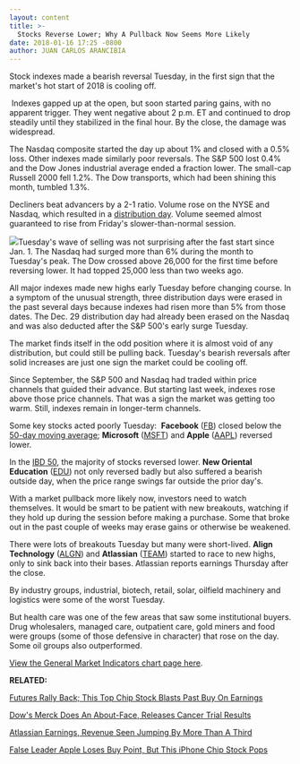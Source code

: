 ```yaml
---
layout: content
title: >-
  Stocks Reverse Lower; Why A Pullback Now Seems More Likely
date: 2018-01-16 17:25 -0800
author: JUAN CARLOS ARANCIBIA
---
```






Stock indexes made a bearish reversal Tuesday, in the first sign that the market's hot start of 2018 is cooling off.




 Indexes gapped up at the open, but soon started paring gains, with no apparent trigger. They went negative about 2 p.m. ET and continued to drop steadily until they stabilized in the final hour. By the close, the damage was widespread.


The Nasdaq composite started the day up about 1% and closed with a 0.5% loss. Other indexes made similarly poor reversals. The S&P 500 lost 0.4% and the Dow Jones industrial average ended a fraction lower. The small-cap Russell 2000 fell 1.2%. The Dow transports, which had been shining this month, tumbled 1.3%.


Decliners beat advancers by a 2-1 ratio. Volume rose on the NYSE and Nasdaq, which resulted in a [distribution day](http://www.investors.com/ibd-university/market-timing/market-tops/). Volume seemed almost guaranteed to rise from Friday's slower-than-normal session.


![](https://www.investors.com/wp-content/uploads/2018/01/MP011618-246x300.png)Tuesday's wave of selling was not surprising after the fast start since Jan. 1. The Nasdaq had surged more than 6% during the month to Tuesday's peak. The Dow crossed above 26,000 for the first time before reversing lower. It had topped 25,000 less than two weeks ago.


All major indexes made new highs early Tuesday before changing course. In a symptom of the unusual strength, three distribution days were erased in the past several days because indexes had risen more than 5% from those dates. The Dec. 29 distribution day had already been erased on the Nasdaq and was also deducted after the S&P 500's early surge Tuesday.


The market finds itself in the odd position where it is almost void of any distribution, but could still be pulling back. Tuesday's bearish reversals after solid increases are just one sign the market could be cooling off.


Since September, the S&P 500 and Nasdaq had traded within price channels that guided their advance. But starting last week, indexes rose above those price channels. That was a sign the market was getting too warm. Still, indexes remain in longer-term channels.


Some key stocks acted poorly Tuesday:  **Facebook** ([FB](https://research.investors.com/quote.aspx?symbol=FB)) closed below the [50-day moving average](http://www.investors.com/how-to-invest/investors-corner/50-day-moving-average/); **Microsoft** ([MSFT](https://research.investors.com/quote.aspx?symbol=MSFT)) and **Apple** ([AAPL](https://research.investors.com/quote.aspx?symbol=AAPL)) reversed lower.


In the [IBD 50](http://research.investors.com/stock-lists/ibd-50/), the majority of stocks reversed lower. **New Oriental Education** ([EDU](https://research.investors.com/quote.aspx?symbol=EDU)) not only reversed badly but also suffered a bearish outside day, when the price range swings far outside the prior day's.


With a market pullback more likely now, investors need to watch themselves. It would be smart to be patient with new breakouts, watching if they hold up during the session before making a purchase. Some that broke out in the past couple of weeks may erase gains or otherwise be weakened.



There were lots of breakouts Tuesday but many were short-lived. **Align Technology** ([ALGN](https://research.investors.com/quote.aspx?symbol=ALGN)) and **Atlassian** ([TEAM](https://research.investors.com/quote.aspx?symbol=TEAM)) started to race to new highs, only to sink back into their bases. Atlassian reports earnings Thursday after the close.


By industry groups, industrial, biotech, retail, solar, oilfield machinery and logistics were some of the worst Tuesday.


But health care was one of the few areas that saw some institutional buyers. Drug wholesalers, managed care, outpatient care, gold miners and food were groups (some of those defensive in character) that rose on the day.  Some oil groups also outperformed.


[View the General Market Indicators chart page here](https://www.investors.com/wp-content/uploads/2018/01/IBD1601152606GMI.pdf).


**RELATED:**


[Futures Rally Back; This Top Chip Stock Blasts Past Buy On Earnings](https://www.investors.com/market-trend/stock-market-today/dont-give-up-on-these-4-stocks-that-closed-just-below-buys-sp-500-futures/)


[Dow's Merck Does An About-Face, Releases Cancer Trial Results](https://www.investors.com/news/technology/dows-merck-does-an-about-face-releases-cancer-trial-results/)


[Atlassian Earnings, Revenue Seen Jumping By More Than A Third](https://www.investors.com/stock-lists/sector-leaders/atlassian-earnings-revenue-seen-jumping-by-more-than-a-third/)


[False Leader Apple Loses Buy Point, But This iPhone Chip Stock Pops](https://www.investors.com/news/technology/apple-move-into-buy-zone-weak-iphone-chipmakers-broadcom-qualcomm-worse/)


 


 


 




